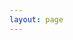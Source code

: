 ```yaml
---
layout: page
---
```


<script setup>
import {
  VPTeamPage,
  VPTeamPageTitle,
  VPTeamMembers,
   VPTeamPageSection
} from 'vitepress/theme'




const coreMembers = [
  {
    // avatar: 'https://www.github.com/yyx990803.png',
    avatar: '/assets/team/李斌.png',
    name: '李斌',
    title: 'Quality Control Lead',
    // links: [
    //   { icon: 'github', link: 'https://github.com/yyx990803' },
    //   { icon: 'yotube', link: 'https://gitee.com/ycyplus163' },
    // ],
     desc: ''
  },
  {
    avatar: '/assets/team/千静妮.png',
    name: '千静妮',
    title: 'Quality Control',
    desc: '',
    links: [
    //   { icon: 'github', link: 'https://github.com/yyx990803' },
    ]
  },
  {
    avatar: '/assets/team/孙飞燕.png',
    name: '孙飞燕',
    title: 'Quality Control',
    desc: ''
  },
  {
    avatar: '/assets/team/马艳平.png',
    name: '马艳平',
    title: 'Quality Control',
    desc: '',
    links: [
    //   { icon: 'github', link: 'https://github.com/yyx990803' },
    ]
  },
  {
    avatar: '/assets/team/王超.png',
    name: '王超',
    title: 'Quality Control',
    desc: '',
    links: [
    //   { icon: 'github', link: 'https://github.com/yyx990803' },
    ]
  },
  {
    avatar: '/assets/team/廖磊.png',
    name: '廖磊',
    title: 'Quality Control',
    desc: ' ',
    links: [
    //   { icon: 'github', link: 'https://github.com/yyx990803' },
    ]
  },
]




</script>

<VPTeamPage>
  <VPTeamPageTitle>
    <template #title>我们的测试</template>
    <template #lead>核心成员</template>
  </VPTeamPageTitle>
  <VPTeamMembers size="medium" :members="coreMembers" />
  <!-- <VPTeamPageSection>
    <template #title>特别感谢</template>
    <template #lead>社区伙伴</template>
    <template #members>
      <VPTeamMembers size="small" :members="partners" />
    </template>
  </VPTeamPageSection> -->
</VPTeamPage>
